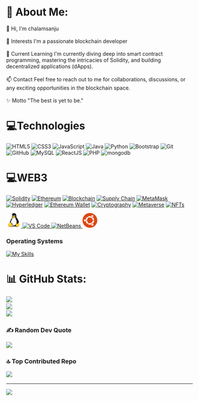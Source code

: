 # 💫 About Me:
👋 Hi, I'm chalamsanju<br><br>👀 Interests I'm a passionate blockchain developer<br><br>🌱 Current Learning I'm currently diving deep into smart contract programming, mastering the intricacies of Solidity, and building decentralized applications (dApps).<br><br>📫 Contact Feel free to reach out to me for collaborations, discussions, or any exciting opportunities in the blockchain space.<br><br>✨ Motto "The best is yet to be."<br>


# 💻Technologies
![HTML5](https://img.shields.io/badge/html5-%23E34F26.svg?style=for-the-badge&logo=html5&logoColor=white) ![CSS3](https://img.shields.io/badge/css3-%231572B6.svg?style=for-the-badge&logo=css3&logoColor=white) ![JavaScript](https://img.shields.io/badge/javascript-%23323330.svg?style=for-the-badge&logo=javascript&logoColor=%23F7DF1E) ![Java](https://img.shields.io/badge/java-%23ED8B00.svg?style=for-the-badge&logo=java&logoColor=white) ![Python](https://img.shields.io/badge/python-3670A0?style=for-the-badge&logo=python&logoColor=ffdd54) ![Bootstrap](https://img.shields.io/badge/bootstrap-%23563D7C.svg?style=for-the-badge&logo=bootstrap&logoColor=white) ![Git](https://img.shields.io/badge/git-%23F05033.svg?style=for-the-badge&logo=git&logoColor=white) ![GitHub](https://img.shields.io/badge/github-%23121011.svg?style=for-the-badge&logo=github&logoColor=white) ![MySQL](https://img.shields.io/badge/mysql-%2300f.svg?style=for-the-badge&logo=mysql&logoColor=white) ![ReactJS](https://img.shields.io/badge/react-%2361DAFB.svg?style=for-the-badge&logo=react&logoColor=white) ![PHP](https://img.shields.io/badge/php-%23777BB4.svg?style=for-the-badge&logo=php&logoColor=white) ![mongodb](https://img.shields.io/badge/mongodb-%234F5D95.svg?style=for-the-badge&logo=mongodb&logoColor=white)

# 💻WEB3
[![Solidity](https://img.shields.io/badge/Solidity-%23339933.svg?style=for-the-badge&logo=solidity&logoColor=white)](https://soliditylang.org/) 
[![Ethereum](https://img.shields.io/badge/Ethereum-%23646BD4.svg?style=for-the-badge&logo=ethereum&logoColor=white)](https://ethereum.org/) 
[![Blockchain](https://img.shields.io/badge/Blockchain-%235665A4.svg?style=for-the-badge&logo=blockchain.com&logoColor=white)](https://www.blockchain.com/) 
[![Supply Chain](https://img.shields.io/badge/Supply_Chain-%234BAF4F.svg?style=for-the-badge&logo=supplychain.com&logoColor=white)](https://www.example.com/) 
[![MetaMask](https://img.shields.io/badge/MetaMask-%xF2C94C.svg?style=for-the-badge&logo=metamask&logoColor=white)](https://metamask.io/)
[![Hyperledger](https://img.shields.io/badge/Hyperledger-%x2F313131.svg?style=for-the-badge&logo=hyperledger&logoColor=white)](https://www.hyperledger.org/)
[![Ethereum Wallet](https://img.shields.io/badge/Ethereum_Wallet-%233C3C3D.svg?style=for-the-badge&logo=ethereum&logoColor=white)](https://ethereum.org/)
[![Cryptography](https://img.shields.io/badge/Cryptography-%23121011.svg?style=for-the-badge&logo=cryptography&logoColor=white)](https://en.wikipedia.org/wiki/Cryptography)
[![Metaverse](https://img.shields.io/badge/Metaverse-%23000000.svg?style=for-the-badge)](https://en.wikipedia.org/wiki/Metaverse)
[![NFTs](https://img.shields.io/badge/NFTs-%23FF5733.svg?style=for-the-badge)](https://en.wikipedia.org/wiki/Non-fungible_token)

<a href="https://www.google.com/url?sa=t&source=web&rct=j&opi=89978449&url=https://www.linux.org/&ved=2ahUKEwiG44mDldaFAxUxxzgGHbJ5BFMQFnoECEIQAQ&usg=AOvVaw0OoiTmQ34Do398976duTL0" target="_blank">
  <img height="40" src="https://raw.githubusercontent.com/devicons/devicon/master/icons/linux/linux-original.svg" alt="Linux">
</a>
<a href="https://code.visualstudio.com/" target="_blank">
  <img height="40" src="https://upload.wikimedia.org/wikipedia/commons/thumb/9/9a/Visual_Studio_Code_1.35_icon.svg/1200px-Visual_Studio_Code_1.35_icon.svg.png" alt="VS Code">
</a>
<a href="https://netbeans.apache.org/" target="_blank">
  <img height="40" src="https://logos-download.com/wp-content/uploads/2020/07/NetBeans_Logo.png" alt="NetBeans">
</a>
<img height="40" width="40" src="https://raw.githubusercontent.com/github/explore/80688e429a7d4ef2fca1e82350fe8e3517d3494d/topics/ubuntu/ubuntu.png" alt="Ubuntu">

 ### Operating Systems
  [![My Skills](https://skillicons.dev/icons?i=apple,windows,ubuntu)](https://skillicons.dev)
# 📊 GitHub Stats:
![](https://github-readme-stats.vercel.app/api?username=chalamsanju&theme=dark&hide_border=false&include_all_commits=true&count_private=true)<br/>
![](https://github-readme-streak-stats.herokuapp.com/?user=chalamsanju&theme=dark&hide_border=false)<br/>
![](https://github-readme-stats.vercel.app/api/top-langs/?username=chalamsanju&theme=dark&hide_border=false&include_all_commits=true&count_private=true&layout=compact)

### ✍️ Random Dev Quote
![](https://quotes-github-readme.vercel.app/api?type=horizontal&theme=radical)

### 🔝 Top Contributed Repo
![](https://github-contributor-stats.vercel.app/api?username=chalamsanju&limit=5&theme=dark&combine_all_yearly_contributions=true)

---
[![](https://visitcount.itsvg.in/api?id=chalamsanju&icon=0&color=0)](https://visitcount.itsvg.in)

<!-- Proudly created with GPRM ( https://gprm.itsvg.in ) -->
